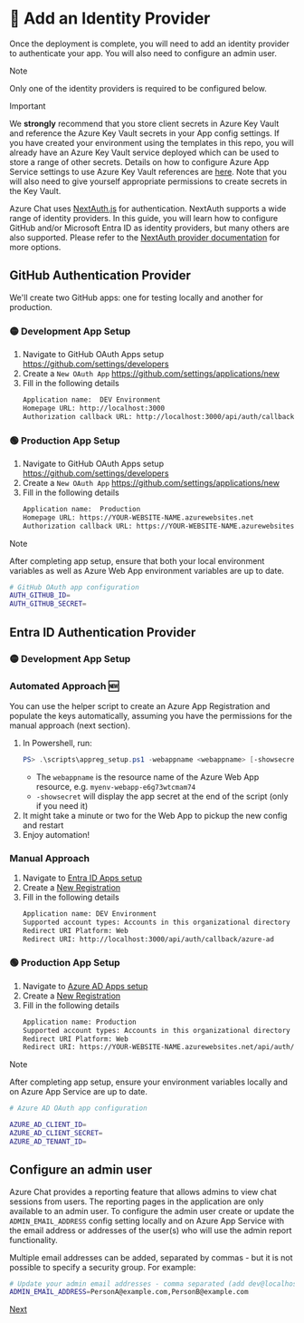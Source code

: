 # 🪪 Add an Identity Provider

Once the deployment is complete, you will need to add an identity provider to authenticate your app. You will also need to configure an admin user.

> [!NOTE]
> Only one of the identity providers is required to be configured below.

> [!IMPORTANT]
> We **strongly** recommend that you store client secrets in Azure Key Vault and reference the Azure Key Vault secrets in your App config settings. If you have created your environment using the templates in this repo, you will already have an Azure Key Vault service deployed which can be used to store a range of other secrets. Details on how to configure Azure App Service settings to use Azure Key Vault references are [here](https://learn.microsoft.com/en-us/azure/app-service/app-service-key-vault-references?tabs=azure-cli#source-app-settings-from-key-vault). Note that you will also need to give yourself appropriate permissions to create secrets in the Key Vault.

Azure Chat uses [NextAuth.js](https://next-auth.js.org) for authentication. NextAuth supports a wide range of identity providers. In this guide, you will learn how to configure GitHub and/or Microsoft Entra ID as identity providers, but many others are also supported. Please refer to the [NextAuth provider documentation](https://next-auth.js.org/providers) for more options.

## GitHub Authentication Provider

We'll create two GitHub apps: one for testing locally and another for production.

### 🟡 Development App Setup

1. Navigate to GitHub OAuth Apps setup https://github.com/settings/developers
2. Create a `New OAuth App` https://github.com/settings/applications/new
3. Fill in the following details
   ```default
   Application name:  DEV Environment
   Homepage URL: http://localhost:3000
   Authorization callback URL: http://localhost:3000/api/auth/callback/github
   ```

### 🟢 Production App Setup

1. Navigate to GitHub OAuth Apps setup https://github.com/settings/developers
2. Create a `New OAuth App` https://github.com/settings/applications/new
3. Fill in the following details
   ```default
   Application name:  Production
   Homepage URL: https://YOUR-WEBSITE-NAME.azurewebsites.net
   Authorization callback URL: https://YOUR-WEBSITE-NAME.azurewebsites.net/api/auth/callback/github
   ```

> [!NOTE]
> After completing app setup, ensure that both your local environment variables as well as Azure Web App environment variables are up to date.

```bash
# GitHub OAuth app configuration
AUTH_GITHUB_ID=
AUTH_GITHUB_SECRET=
```

## Entra ID Authentication Provider

### 🟡 Development App Setup

### Automated Approach 🆕

You can use the helper script to create an Azure App Registration and populate the keys automatically, assuming you have the permissions for the manual approach (next section).

1. In Powershell, run:
   ```powershell
   PS> .\scripts\appreg_setup.ps1 -webappname <webappname> [-showsecret]
   ```
   - The `webappname` is the resource name of the Azure Web App resource, e.g. `myenv-webapp-e6g73wtcmam74`
   - `-showsecret` will display the app secret at the end of the script (only if you need it)
2. It might take a minute or two for the Web App to pickup the new config and restart
3. Enjoy automation!

### Manual Approach

1. Navigate to [Entra ID Apps setup](https://portal.azure.com/#view/Microsoft_AAD_IAM/ActiveDirectoryMenuBlade/~/RegisteredApps)
2. Create a [New Registration](https://portal.azure.com/#view/Microsoft_AAD_RegisteredApps/CreateApplicationBlade/quickStartType~/null/isMSAApp~/false)
3. Fill in the following details
   ```default
   Application name: DEV Environment
   Supported account types: Accounts in this organizational directory only
   Redirect URI Platform: Web
   Redirect URI: http://localhost:3000/api/auth/callback/azure-ad
   ```

### 🟢 Production App Setup

1. Navigate to [Azure AD Apps setup](https://portal.azure.com/#view/Microsoft_AAD_IAM/ActiveDirectoryMenuBlade/~/RegisteredApps)
2. Create a [New Registration](https://portal.azure.com/#view/Microsoft_AAD_RegisteredApps/CreateApplicationBlade/quickStartType~/null/isMSAApp~/false)
3. Fill in the following details
   ```default
   Application name: Production
   Supported account types: Accounts in this organizational directory only
   Redirect URI Platform: Web
   Redirect URI: https://YOUR-WEBSITE-NAME.azurewebsites.net/api/auth/callback/azure-ad
   ```

> [!NOTE]
> After completing app setup, ensure your environment variables locally and on Azure App Service are up to date.

```bash
# Azure AD OAuth app configuration

AZURE_AD_CLIENT_ID=
AZURE_AD_CLIENT_SECRET=
AZURE_AD_TENANT_ID=
```

## Configure an admin user

Azure Chat provides a reporting feature that allows admins to view chat sessions from users. The reporting pages in the application are only available to an admin user. To configure the admin user create or update the `ADMIN_EMAIL_ADDRESS` config setting locally and on Azure App Service with the email address or addresses of the user(s) who will use the admin report functionality.

Multiple email addresses can be added, separated by commas - but it is not possible to specify a security group. For example:

```bash
# Update your admin email addresses - comma separated (add dev@localhost for local admin)
ADMIN_EMAIL_ADDRESS=PersonA@example.com,PersonB@example.com
```

[Next](/docs/6-chat-over-file.md)
